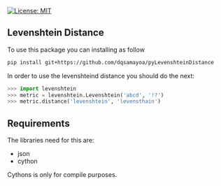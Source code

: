 [![License: MIT](https://img.shields.io/badge/License-MIT-yellow.svg)](https://opensource.org/licenses/MIT)

Levenshtein Distance
--------

To use this package you can installing as follow
```bash
pip install git+https://github.com/dqsamayoa/pyLevenshteinDistance
```

In order to use the levenshteind distance you should do the next:

```python
>>> import levenshtein
>>> metric = levenshtein.Levenshtein('abcd', '!?')
>>> metric.distance('levenshtein', 'levensthain')
```

Requirements
--------

The libraries need for this are:

- json
- cython 

Cythons is only for compile purposes.